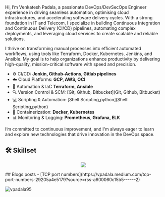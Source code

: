 Hi, I’m Venkatesh Padala, a passionate DevOps/DevSecOps Engineer experience in driving seamless automation, optimising cloud infrastructures, and accelerating software delivery cycles. With a strong foundation in IT and Telecom, I specialize in building Continuous Integration and Continuous Delivery (CI/CD) pipelines, automating complex deployments, and leveraging cloud services to create scalable and reliable solutions.

I thrive on transforming manual processes into efficient automated workflows, using tools like Terraform, Docker, Kubernetes, Jenkins, and Ansible. My goal is to help organizations enhance productivity by delivering high-quality, mission-critical software with speed and precision.

- ⚙️ CI/CD: **Jenkin, Github-Actions, Gitlab pipelines**
- ☁️ Cloud Platforms: **GCP, AWS, OCI**
- 🔧 Automation & IaC **Terraform, Ansible**
- 🔍 Version Control & SCM: [Git, Github, Bitbucket](Git, Github, Bitbucket)
- 💻 Scripting & Automation: [Shell Scripting,python](Shell Scripting,python)
- 🐳 Containerization: **Docker, Kubernetes**
- 📊 Monitoring & Logging: **Prometheus, Grafana, ELK**

I’m committed to continuous improvement, and I'm always eager to learn and explore new technologies that drive innovation in the DevOps space.

## <a name="skills"></a>🛠️ Skillset

<p align="center">
  <a href="https://skillicons.dev">
    <img src="https://skillicons.dev/icons?i=git,kubernetes,docker,aws,bash,bitbucket,elasticsearch,gcp,github,githubactions,gitlab,grafana,jenkins,linux,nginx,postgres,prometheus,py,redis,terraform," />
  </a>
</p>
## Blogs posts
<!-- BLOG-POST-LIST:START -->
- [TCP port numbers](https://vpadala.medium.com/tcp-port-numbers-29205a4e5179?source=rss-a600060c15b5------2)
<!-- BLOG-POST-LIST:END -->
<p align="left"> <img src="https://komarev.com/ghpvc/?username=vpadala95&label=Profile%20views&color=0e75b6&style=flat" alt="vpadala95" /> </p>
